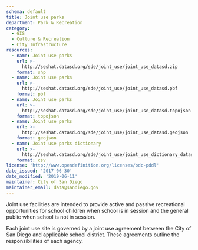 ```yaml
---
schema: default
title: Joint use parks
department: Park & Recreation
category:
  - GIS
  - Culture & Recreation
  - City Infrastructure
resources:
  - name: Joint use parks
    url: >-
      http://seshat.datasd.org/sde/joint_use/joint_use_datasd.zip
    format: shp
  - name: Joint use parks
    url: >-
      http://seshat.datasd.org/sde/joint_use/joint_use_datasd.pbf
    format: pbf
  - name: Joint use parks
    url: >-
      http://seshat.datasd.org/sde/joint_use/joint_use_datasd.topojson
    format: topojson
  - name: Joint use parks
    url: >-
      http://seshat.datasd.org/sde/joint_use/joint_use_datasd.geojson
    format: geojson
  - name: Joint use parks dictionary
    url: >-
      http://seshat.datasd.org/sde/joint_use/joint_use_dictionary_datasd.csv
    format: csv
license: 'http://www.opendefinition.org/licenses/odc-pddl'
date_issued: '2017-06-30'
date_modified: '2019-06-11'
maintainer: City of San Diego
maintainer_email: data@sandiego.gov
---
```

Joint use facilities are intended to provide active and passive recreational opportunities for school children when school is in session and the general public when school is not in session.
<!--more-->
Each joint use site is governed by a joint use agreement between the City of San Diego and applicable school district. These agreements outline the responsibilities of each agency.
